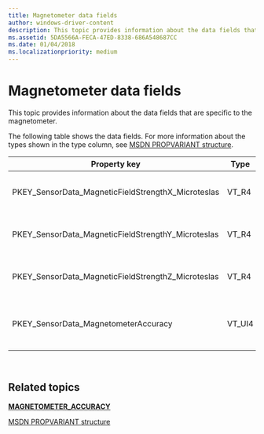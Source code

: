 ```yaml
---
title: Magnetometer data fields
author: windows-driver-content
description: This topic provides information about the data fields that are specific to the magnetometer.
ms.assetid: 5DA5566A-FECA-47ED-8338-686A548687CC
ms.date: 01/04/2018
ms.localizationpriority: medium
---
```


# Magnetometer data fields


This topic provides information about the data fields that are specific to the magnetometer.

The following table shows the data fields. For more information about the types shown in the type column, see [MSDN PROPVARIANT structure](http://go.microsoft.com/fwlink/p/?linkid=313395).

|Property key|Type|Required/Optional|Description|
|--|--|--|--|
|PKEY_SensorData_MagneticFieldStrengthX_Microteslas|VT_R4|Required|The x-axis magnetic field in microteslas. This is calibrated to account for the magnetic effects of the device chassis.|
|PKEY_SensorData_MagneticFieldStrengthY_Microteslas|VT_R4|Required|The y-axis magnetic field in microteslas. This is calibrated to account for the magnetic effects of the device chassis.|
|PKEY_SensorData_MagneticFieldStrengthZ_Microteslas|VT_R4|Required|The z-axis magnetic field in microteslas. This is calibrated to account for the magnetic effects of the device chassis.|
|PKEY_SensorData_MagnetometerAccuracy|VT_UI4|Required|The accuracy of the magnetometer sensor. For more information about valid values, see [<strong>MAGNETOMETER_ACCURACY</strong>](https://docs.microsoft.com/windows-hardware/drivers/ddi/content/sensorsdef/ne-sensorsdef-magnetometer_accuracy).|

 

## Related topics


[**MAGNETOMETER\_ACCURACY**](https://docs.microsoft.com/windows-hardware/drivers/ddi/content/sensorsdef/ne-sensorsdef-magnetometer_accuracy)

[MSDN PROPVARIANT structure](http://go.microsoft.com/fwlink/p/?linkid=313395)

 

 






